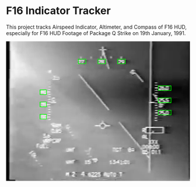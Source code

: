 # F16 Indicator Tracker

This project tracks Airspeed Indicator, Altimeter, and Compass of F16 HUD, especially for F16 HUD Footage of Package Q Strike on 19th January, 1991.

![preview](./preview.png)
